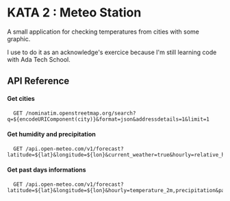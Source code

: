 # KATA 2 : Meteo Station

A small application for checking temperatures from cities with some graphic.

I use to do it as an acknowledge's exercice because I'm still learning code with Ada Tech School.


## API Reference

#### Get cities

```http
  GET /nominatim.openstreetmap.org/search?q=${encodeURIComponent(city)}&format=json&addressdetails=1&limit=1
```

#### Get humidity and precipitation

```http
  GET /api.open-meteo.com/v1/forecast?latitude=${lat}&longitude=${lon}&current_weather=true&hourly=relative_humidity_2m,precipitation&timezone=auto
```

#### Get past days informations

```http
  GET /api.open-meteo.com/v1/forecast?latitude=${lat}&longitude=${lon}&hourly=temperature_2m,precipitation&past_days=3&timezone=auto

